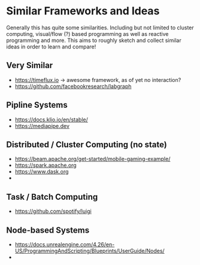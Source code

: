 # Similar Frameworks and Ideas

Generally this has quite some similarities. Including but not limited to cluster computing, visual/flow (?) based programming as well as reactive programming and more. This aims to roughly sketch and collect similar ideas in order to learn and compare!


## Very Similar
- https://timeflux.io -> awesome framework, as of yet no interaction?
- https://github.com/facebookresearch/labgraph

## Pipline Systems
- https://docs.klio.io/en/stable/
- https://mediapipe.dev

## Distributed / Cluster Computing (no state)
- https://beam.apache.org/get-started/mobile-gaming-example/
- https://spark.apache.org
- https://www.dask.org
- 

## Task / Batch Computing
- https://github.com/spotify/luigi

## Node-based Systems
- https://docs.unrealengine.com/4.26/en-US/ProgrammingAndScripting/Blueprints/UserGuide/Nodes/
- 
